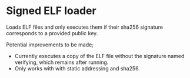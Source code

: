# Signed ELF loader

Loads ELF files and only executes them if their sha256 signature corresponds to a provided public key.

Potential improvements to be made;
- Currently executes a copy of the ELF file without the signature named verifying, which remains after running.
- Only works with with static addressing and sha256.
